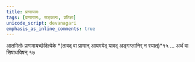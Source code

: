 ```yaml
---
title: प्राणायामः
tags: [प्राणायामः, सङ्कल्पः, प्रतिज्ञा]
unicode_script: devanagari
emphasis_as_inline_comments: true
---
```

आतमितोः प्राणमायच्छेदित्येके *(तावद् वा प्राणान् आयमयेद् यावद् अङ्गग्लानिर् न स्यात्)*१५ …  अर्थं वा सिषाधयिषन् १७ 